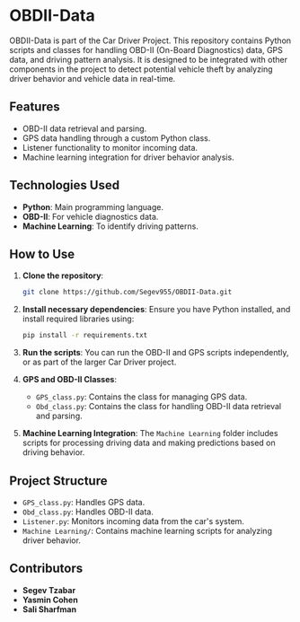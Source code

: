 # OBDII-Data

OBDII-Data is part of the Car Driver Project. This repository contains Python scripts and classes for handling OBD-II (On-Board Diagnostics) data, GPS data, and driving pattern analysis. It is designed to be integrated with other components in the project to detect potential vehicle theft by analyzing driver behavior and vehicle data in real-time.

## Features

- OBD-II data retrieval and parsing.
- GPS data handling through a custom Python class.
- Listener functionality to monitor incoming data.
- Machine learning integration for driver behavior analysis.

## Technologies Used

- **Python**: Main programming language.
- **OBD-II**: For vehicle diagnostics data.
- **Machine Learning**: To identify driving patterns.

## How to Use

1. **Clone the repository**:
    ```bash
    git clone https://github.com/Segev955/OBDII-Data.git
    ```

2. **Install necessary dependencies**:
    Ensure you have Python installed, and install required libraries using:
    ```bash
    pip install -r requirements.txt
    ```

3. **Run the scripts**:
    You can run the OBD-II and GPS scripts independently, or as part of the larger Car Driver project.

4. **GPS and OBD-II Classes**:
    - `GPS_class.py`: Contains the class for managing GPS data.
    - `Obd_class.py`: Contains the class for handling OBD-II data retrieval and parsing.

5. **Machine Learning Integration**:
    The `Machine Learning` folder includes scripts for processing driving data and making predictions based on driving behavior.

## Project Structure

- `GPS_class.py`: Handles GPS data.
- `Obd_class.py`: Handles OBD-II data.
- `Listener.py`: Monitors incoming data from the car's system.
- `Machine Learning/`: Contains machine learning scripts for analyzing driver behavior.

## Contributors

- **Segev Tzabar**
- **Yasmin Cohen**
- **Sali Sharfman**
